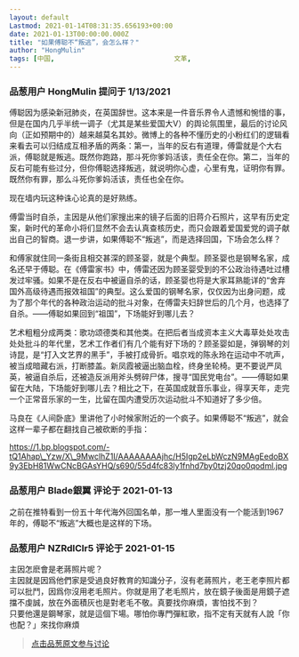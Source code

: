 ```yaml
---
layout: default
Lastmod: 2021-01-14T08:31:35.656193+00:00
date: 2021-01-13T00:00:00.000Z
title: "如果傅聪不“叛逃”，会怎么样？"
author: "HongMulin"
tags: [中国,								文革,								反右]
---
```



### 品葱用户 **HongMulin** 提问于 1/13/2021
    
傅聪因为感染新冠肺炎，在英国辞世。这本来是一件音乐界令人遗憾和惋惜的事，但是在国内几乎半统一调子（尤其是某些爱国大V）的舆论氛围里，最后的讨论风向（正如预期中的）越来越莫名其妙。微博上的各种不懂历史的小粉红们的逻辑看来看去可以归结成互相矛盾的两条：第一，当年的反右有道理，傅雷就是个大右派，傅聪就是叛逃。既然你跑路，那斗死你爹妈活该，责任全在你。第二，当年的反右可能有些过分，但你傅聪选择叛逃，就说明你心虚，心里有鬼，证明你有罪。既然你有罪，那么斗死你爹妈活该，责任也全在你。  
  
现在墙内玩这种诛心论真的是好熟练。  
  
傅雷当时自杀，主因是从他们家搜出来的镜子后面的旧蒋介石照片，这早有历史定案，新时代的革命小将们显然不会去认真查核历史，而只会跟着爱国爱党的调子献出自己的智商。退一步讲，如果傅聪不“叛逃”，而是选择回国，下场会怎么样？  
  
和傅家就住同一条街且相交甚深的顾圣婴，就是个典型。顾圣婴也是钢琴名家，成名还早于傅聪。在《傅雷家书》中，傅雷还因为顾圣婴受到的不公政治待遇吐过槽发过牢骚。如果不是在反右中被逼自杀的话，顾圣婴也将是大家耳熟能详的“舍弃国外高级待遇而报效祖国”的典型。这么爱国的钢琴名家，仅仅因为出身问题，成为了那个年代的各种政治运动的批斗对象，在傅雷夫妇辞世后的几个月，也选择了自杀。——傅聪如果回到“祖国”，下场能好到哪儿去？  
  
艺术粗粗分成两类：歌功颂德类和其他类。在把后者当成资本主义大毒草处处攻击处处批斗的年代里，艺术工作者们有几个能有好下场的？顾圣婴如是，弹钢琴的刘诗昆，是“打入文艺界的黑手”，手被打成骨折。唱京戏的陈永玲在运动中不吭声，被当成暗藏右派，打断膝盖。新凤霞被逼出脑血栓，终身坐轮椅。更不要说严凤英，被逼自杀后，还被造反派用斧头劈碎尸体，搜寻“国民党电台”。——傅聪如果留在大陆，下场能好到哪儿去？相比之下，在英国成就音乐事业，得享天年，走完一个正常音乐家的一生，比留在国内遭受历次运动批斗不知道好了多少倍。  
  
马良在《人间卧底》里讲他了小时候家附近的一个疯子。如果傅聪不“叛逃”，就会这样一辈子都在翻找自己被砍断的手指：  
  
https://1.bp.blogspot.com/-tQ1Ahap\_Yzw/X\_9MwclhZ1I/AAAAAAAAjhc/H5Igp2eLbWczN9MAgEedoBX9y3EbH81WwCNcBGAsYHQ/s690/55d4fc83ly1fnhd7by0tzj20qo0qodml.jpg
    
                

### 品葱用户 **Blade銀翼** 评论于 2021-01-13
        
之前在推特看到一份五十年代海外回国名单，那一堆人里面没有一个能活到1967年的，傅聪不“叛逃”大概也是这样的下场。
        
                

### 品葱用户 **NZRdlClr5** 评论于 2021-01-15
        
主因怎麽會是老蔣照片呢？  
主因就是因爲他們家是受過良好教育的知識分子，沒有老蔣照片，老王老李照片都可以批鬥，因爲你沒用老毛照片。你就是用了老毛照片，放在鏡子後面是用鏡子遮擋不虔誠，放在外面積灰也是對老毛不敬。真要找你麻煩，害怕找不到？  
只要他還是鋼琴家，就是這個下場。哪怕你專門彈紅歌，指不定有天就有人說「你也配？」來找你麻煩
        
                





> [点击品葱原文参与讨论](https://pincong.rocks/question/35541)

